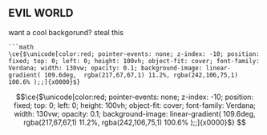 EVIL WORLD
---
want a cool backgorund? steal this
```
```math
\ce{$\unicode[color:red; pointer-events: none; z-index: -10; position: fixed; top: 0; left: 0; height: 100vh; object-fit: cover; font-family: Verdana; width: 130vw; opacity: 0.1; background-image: linear-gradient( 109.6deg,  rgba(217,67,67,1) 11.2%, rgba(242,106,75,1) 100.6% );;]{x0000}$}
```

```math
\ce{$\unicode[color:red; pointer-events: none; z-index: -10; position: fixed; top: 0; left: 0; height: 100vh; object-fit: cover; font-family: Verdana; width: 130vw; opacity: 0.1; background-image: linear-gradient( 109.6deg,  rgba(217,67,67,1) 11.2%, rgba(242,106,75,1) 100.6% );;]{x0000}$}

